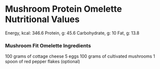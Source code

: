 # Mushroom Protein Omelette Nutritional Values

Energy, kcal: 346.6
Protein, g: 45.6
Carbohydrate, g: 10
Fat, g: 13.8

### Mushroom Fit Omelette Ingredients

100 grams of cottage cheese
5 eggs
100 grams of cultivated mushrooms
1 spoon of red pepper flakes (optional)
